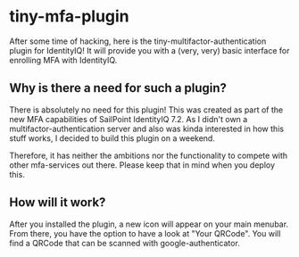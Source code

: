 # tiny-mfa-plugin
After some time of hacking, here is the tiny-multifactor-authentication plugin for IdentityIQ!
It will provide you with a (very, very) basic interface for enrolling MFA with IdentityIQ.

## Why is there a need for such a plugin?
There is absolutely no need for this plugin! This was created as part of the new MFA capabilities of SailPoint IdentityIQ 7.2. As I didn't own a multifactor-authentication server and also was kinda interested in how this stuff works, I decided to build this plugin on a weekend.

Therefore, it has neither the ambitions nor the functionality to compete with other mfa-services out there. Please keep that in mind when you deploy this.
 
## How will it work?
After you installed the plugin, a new icon will appear on your main menubar. From there, you have the option to have a look at "Your QRCode". You will find a QRCode that can be scanned with google-authenticator.
